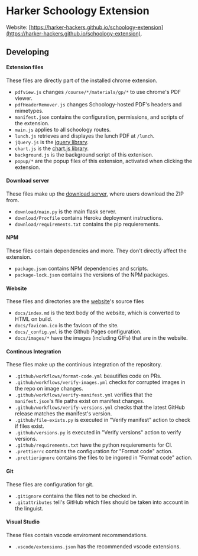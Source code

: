 # Harker Schoology Extension

Website: [https://harker-hackers.github.io/schoology-extension](https://harker-hackers.github.io/schoology-extension).

## Developing

#### Extension files
These files are directly part of the installed chrome extension.
* `pdfview.js` changes `/course/*/materials/gp/*` to use chrome's PDF viewer.
* `pdfHeaderRemover.js` changes Schoology-hosted PDF's headers and mimetypes.
* `manifest.json` contains the configuration, permissions, and scripts of the extension.
* `main.js` applies to all schoology routes.
* `lunch.js` retrieves and displayes the lunch PDF at `/lunch`.
* `jQuery.js` is the [jquery library](https://jquery.com).
* `chart.js` is the [chart.js library](https://jquery.com/).
* `background.js` is the background script of this extenison.
* `popup/*` are the popup files of this extension, activated when clicking the extension.
#### Download server
These files make up the [download server](http://schoology-extension.herokuapp.com/), where users download the ZIP from.
* `download/main.py` is the main flask server.
* `download/Procfile` contains Heroku deployment instructions.
* `download/requirements.txt` contains the pip requierements.
#### NPM
These files contain dependencies and more. They don't directly affect the extension.
* `package.json` contains NPM dependencies and scripts.
* `package-lock.json` contains the versions of the NPM packages.
#### Website
These files and directories are the [website](https://harker-hackers.github.io/schoology-extension)'s source files
* `docs/index.md` is the text body of the website, which is converted to HTML on build.
* `docs/favicon.ico` is the favicon of the site.
* `docs/_config.yml` is the Github Pages configuration.
* `docs/images/*` have the images (including GIFs) that are in the website.
#### Continous Integration
These files make up the continious integration of the repository.
* `.github/workflows/format-code.yml` beautifies code on PRs.
* `.github/workflows/verify-images.yml` checks for corrupted images in the repo on image changes.
* `.github/workflows/verify-manifest.yml` verifies that the `manifest.json`'s file paths exist on manifest changes.
* `.github/workflows/verify-versions.yml` checks that the latest GitHub release matches the manifest's version.
* `.github/file-exists.py` is executed in "Verify manifest" action to check if files exist.
* `.github/versions.py` is executed in "Verify versions" action to verify versions.
* `.github/requirements.txt` have the python requierements for CI.
* `.prettierrc` contains the configuration for "Format code" action.
* `.prettierignore` contains the files to be ingored in "Format code" action.
#### Git
These files are configuration for git.
* `.gitignore` contains the files not to be checked in.
* `.gitattributes` tell's GitHub which files should be taken into account in the linguist.
#### Visual Studio
These files contain vscode enviroment recommendations.
* `.vscode/extensions.json` has the recommended vscode extensions.
